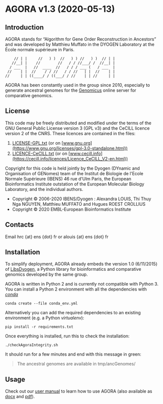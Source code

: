 # AGORA v1.3 (2020-05-13)

## Introduction

AGORA stands for “Algorithm for Gene Order Reconstruction in Ancestors” and was developed by
Matthieu Muffato in the DYOGEN Laboratory at the École normale supérieure in Paris.

```
    // | |     //   ) )  //   ) ) //   ) )  // | |
   //__| |    //        //   / / //___/ /  //__| |
  / ___  |   //  ____  //   / / / ___ (   / ___  |
 //    | |  //    / / //   / / //   | |  //    | |
//     | | ((____/ / ((___/ / //    | | //     | |
```

AGORA has been constantly used in the group since 2010, especially to
generate ancestral genomes for the [Genomicus](https://www.genomicus.biologie.ens.fr/genomicus)
online server for comparative genomics.

## License

This code may be freely distributed and modified under the terms of the GNU General Public License version 3 (GPL v3)
and the CeCILL licence version 2 of the CNRS. These licences are contained in the files:

1. [LICENSE-GPL.txt](LICENSE-GPL.txt) (or on [www.gnu.org](https://www.gnu.org/licenses/gpl-3.0-standalone.html))
2. [LICENCE-CeCILL.txt](LICENCE-CeCILL.txt) (or on [www.cecill.info](https://cecill.info/licences/Licence_CeCILL_V2-en.html))

Copyright for this code is held jointly by the Dyogen (DYnamic and Organisation of GENomes) team
of the Institut de Biologie de l'Ecole Normale Supérieure (IBENS) 46 rue d'Ulm Paris, the European Bioinformatics Institute outstation of the European Molecular Biology Laboratory,
and the individual authors.

- Copyright © 2006-2020 IBENS/Dyogen : Alexandra LOUIS, Thi Thuy Nga NGUYEN, Matthieu MUFFATO and Hugues ROEST CROLLIUS
- Copyright © 2020 EMBL-European Bioinformatics Institute

## Contacts

Email hrc {at} ens {dot} fr or alouis {at} ens {dot} fr

## Installation

To simplify deployment, AGORA already embeds the version 1.0 (6/11/2015) of
[LibsDyogen](https://github.com/DyogenIBENS/LibsDyogen), a Python library
for bioinformatics and comparative genomics developed by the same group.

AGORA is written in Python 2 and is currently not compatible with Python 3.
You can install a Python 2 environment with all the dependencies with
[_conda_](https://docs.conda.io/)

```
conda create --file conda_env.yml
```

Alternatively you can add the required dependencies to an existing
environment (e.g. a Python _virtualenv_):

```
pip install -r requirements.txt
```

Once everything is installed, run this to check the installation:

```
./checkAgoraIntegrity.sh
```

It should run for a few minutes and end with this message in green:

> The ancestral genomes are available in tmp/ancGenomes/

## Usage

Check out our [user manual](doc/HowTo.md) to learn how to use AGORA
(also available as [docx](doc/HowTo.docx) and [pdf](doc/HowTo.pdf)).
